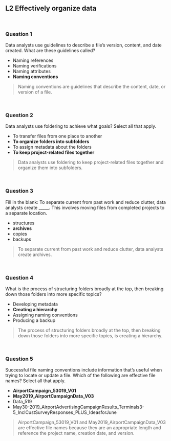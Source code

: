 ## L2 Effectively organize data

&nbsp;

### Question 1

Data analysts use guidelines to describe a file’s version, content, and date created. What are these guidelines called?

* Naming references
* Naming verifications
* Naming attributes
* **Naming conventions**

> Naming conventions are guidelines that describe the content, date, or version of a file.

&nbsp;

### Question 2

Data analysts use foldering to achieve what goals? Select all that apply.

* To transfer files from one place to another
* **To organize folders into subfolders**
* To assign metadata about the folders
* **To keep project-related files together**

> Data analysts use foldering to keep project-related files together and organize them into subfolders.

&nbsp;

### Question 3

Fill in the blank: To separate current from past work and reduce clutter, data analysts create _____. This involves moving files from completed projects to a separate location.

* structures
* **archives**
* copies
* backups

> To separate current from past work and reduce clutter, data analysts create archives. 

&nbsp;

### Question 4

What is the process of structuring folders broadly at the top, then breaking down those folders into more specific topics?

* Developing metadata
* **Creating a hierarchy**
* Assigning naming conventions
* Producing a backup

> The process of structuring folders broadly at the top, then breaking down those folders into more specific topics, is creating a hierarchy.

&nbsp;

### Question 5

Successful file naming conventions include information that’s useful when trying to locate or update a file. Which of the following are effective file names? Select all that apply.

* **AirportCampaign_53019_V01**
* **May2019_AirportCampaignData_V03**
* Data_519
* May30-2019_AirportAdvertisingCampaignResults_Terminals3-5_InclCustSurveyResponses_PLUS_IdeasforJune

> AirportCampaign_53019_V01 and May2019_AirportCampaignData_V03 are effective file names because they are an appropriate length and reference the project name, creation date, and version.
